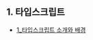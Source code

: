 ## 1. 타입스크립트
 - [1_타입스크립트 소개와 배경](https://github.com/EunJaePark/Typescript/blob/main/%EA%B0%95%EC%9D%98%EC%A0%95%EB%A6%AC/1_%ED%83%80%EC%9E%85%EC%8A%A4%ED%81%AC%EB%A6%BD%ED%8A%B8%20%EC%86%8C%EA%B0%9C%EC%99%80%20%EB%B0%B0%EA%B2%BD.md)
